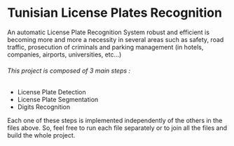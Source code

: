 # Tunisian License Plates Recognition
An automatic License Plate Recognition System robust and efficient is becoming more and more a necessity in several areas such as safety, road traffic, prosecution of criminals and parking management (in hotels, companies, airports, universities, etc...)
###### This project is composed of 3 main steps :
- License Plate Detection
- License Plate Segmentation
- Digits Recognition

Each one of these steps is implemented independently of the others in the files above. So, feel free to run each file separately or to join all the files and build the whole project.
